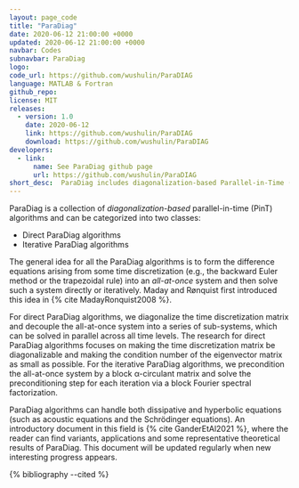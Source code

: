 ```yaml
---
layout: page_code
title: "ParaDiag"
date: 2020-06-12 21:00:00 +0000
updated: 2020-06-12 21:00:00 +0000
navbar: Codes
subnavbar: ParaDiag
logo: 
code_url: https://github.com/wushulin/ParaDIAG
language: MATLAB & Fortran
github_repo: 
license: MIT
releases:
  - version: 1.0
    date: 2020-06-12
    link: https://github.com/wushulin/ParaDIAG
    download: https://github.com/wushulin/ParaDIAG
developers: 
  - link:
      name: See ParaDiag github page
      url: https://github.com/wushulin/ParaDIAG
short_desc:  ParaDiag includes diagonalization-based Parallel-in-Time (PinT) algorithms, which can handle both both dissipative and hyperbolic equations.
---
```

ParaDiag is a collection of *diagonalization-based* parallel-in-time (PinT) algorithms and can be categorized into two classes: 

* Direct ParaDiag algorithms
* Iterative ParaDiag algorithms

The general idea for all the ParaDiag algorithms is to form the difference equations arising from some time discretization (e.g., the backward Euler method or the trapezoidal rule) into an *all-at-once* system and then solve such a system  directly or iteratively. Maday and Rønquist first introduced this idea in {% cite MadayRonquist2008 %}.

For direct ParaDiag algorithms, we diagonalize  the time discretization matrix and decouple the all-at-once system into a series of sub-systems, which can be solved in parallel across all time levels. The research for direct ParaDiag algorithms focuses on making the time discretization matrix be diagonalizable and making  the condition number of the eigenvector matrix as small as possible. For the iterative ParaDiag algorithms, we precondition the all-at-once system by a block α-circulant matrix and solve the preconditioning step for each iteration via a  block  Fourier spectral factorization.    
 
ParaDiag algorithms can handle both dissipative and hyperbolic equations (such as acoustic equations  and the Schrödinger equations).  An introductory  document in this field is {% cite GanderEtAl2021 %}, where the reader can find   variants,   applications and some representative theoretical results of ParaDiag. This document will be updated regularly when new interesting progress appears.  

{% bibliography --cited %}
